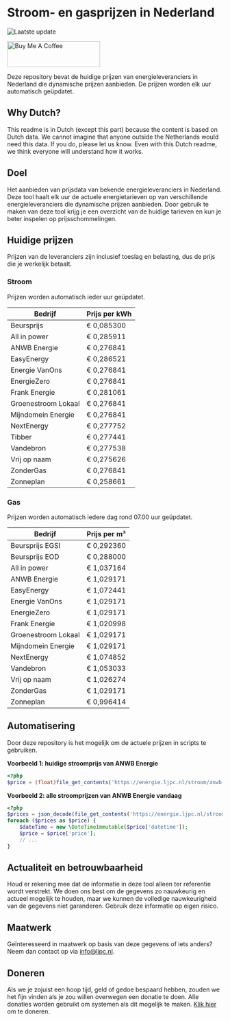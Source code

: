 # Stroom- en gasprijzen in Nederland

![Laatste update](https://img.shields.io/badge/laatste%20update-2023--05--19%2017%3A00%20CET-brightgreen)

<a href="https://www.buymeacoffee.com/Lars-" target="_blank"><img src="https://cdn.buymeacoffee.com/buttons/v2/default-orange.png" alt="Buy Me A Coffee" height="60" style="height: 60px !important;width: 217px !important;" ></a>

Deze repository bevat de huidige prijzen van energieleveranciers in Nederland die dynamische prijzen aanbieden. De prijzen worden elk uur automatisch geüpdatet.

## Why Dutch?

This readme is in Dutch (except this part) because the content is based on Dutch data. We cannot imagine that anyone outside the Netherlands would need this data. If you do, please let us know. Even with this Dutch readme, we think
everyone will understand how it works.

## Doel

Het aanbieden van prijsdata van bekende energieleveranciers in Nederland. Deze tool haalt elk uur de actuele energietarieven op van verschillende energieleveranciers die dynamische prijzen aanbieden. Door gebruik te maken van deze tool
krijg je een overzicht van de huidige tarieven en kun je beter inspelen op prijsschommelingen.

## Huidige prijzen

Prijzen van de leveranciers zijn inclusief toeslag en belasting, dus de prijs die je werkelijk betaalt.

### Stroom

Prijzen worden automatisch ieder uur geüpdatet.

 Bedrijf | Prijs per kWh 
---------|---------------
Beursprijs | € 0,085300
All in power | € 0,285911
ANWB Energie | € 0,276841
EasyEnergy | € 0,286521
Energie VanOns | € 0,276841
EnergieZero | € 0,276841
Frank Energie | € 0,281061
Groenestroom Lokaal | € 0,276841
Mijndomein Energie | € 0,276841
NextEnergy | € 0,277752
Tibber | € 0,277441
Vandebron | € 0,277538
Vrij op naam | € 0,275626
ZonderGas | € 0,276841
Zonneplan | € 0,258661


### Gas

Prijzen worden automatisch iedere dag rond 07.00 uur geüpdatet.

 Bedrijf | Prijs per m³ 
---------|--------------
Beursprijs EGSI | € 0,292360
Beursprijs EOD | € 0,288000
All in power | € 1,037164
ANWB Energie | € 1,029171
EasyEnergy | € 1,072441
Energie VanOns | € 1,029171
EnergieZero | € 1,029171
Frank Energie | € 1,020998
Groenestroom Lokaal | € 1,029171
Mijndomein Energie | € 1,029171
NextEnergy | € 1,074852
Vandebron | € 1,053033
Vrij op naam | € 1,026274
ZonderGas | € 1,029171
Zonneplan | € 0,996414


## Automatisering

Door deze repository is het mogelijk om de actuele prijzen in scripts te gebruiken.

**Voorbeeld 1: huidige stroomprijs van ANWB Energie**

```php
<?php
$price = (float)file_get_contents('https://energie.ljpc.nl/stroom/anwb-energie-nu.txt');

```

**Voorbeeld 2: alle stroomprijzen van ANWB Energie vandaag**

```php
<?php
$prices = json_decode(file_get_contents('https://energie.ljpc.nl/stroom/all-in-power-vandaag.json'),true);
foreach ($prices as $price) {
    $dateTime = new \DateTimeImmutable($price['datetime']);
    $price = $price['price'];
    // ...
}
```

## Actualiteit en betrouwbaarheid

Houd er rekening mee dat de informatie in deze tool alleen ter referentie wordt verstrekt. We doen ons best om de gegevens zo nauwkeurig en actueel mogelijk te houden, maar we kunnen de volledige nauwkeurigheid van de gegevens niet
garanderen. Gebruik deze informatie op eigen risico.

## Maatwerk

Geïnteresseerd in maatwerk op basis van deze gegevens of iets anders? Neem dan contact op
via [info@ljpc.nl](mailto:info@ljpc.nl?subject=Energie%20prijzen).

## Doneren

Als we je zojuist een hoop tijd, geld of gedoe bespaard hebben, zouden we het fijn vinden als je zou willen overwegen een
donatie te doen. Alle donaties worden gebruikt om systemen als dit mogelijk te
maken. [Klik hier](https://www.buymeacoffee.com/Lars-) om te doneren.
